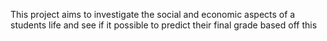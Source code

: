 This project aims to investigate the social and economic aspects of a students life and see if it possible to predict their final grade based off this
